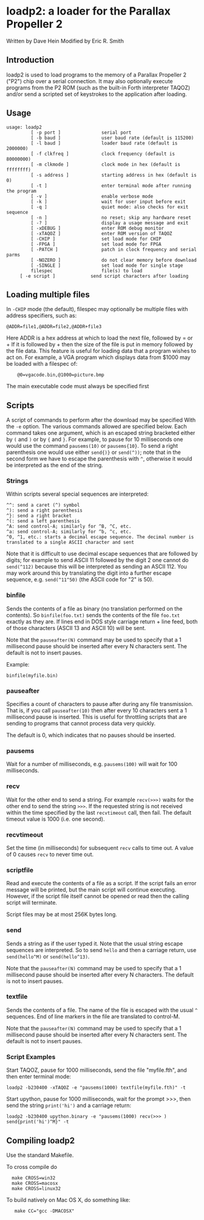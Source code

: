 # loadp2: a loader for the Parallax Propeller 2

Written by Dave Hein
Modified by Eric R. Smith

## Introduction

loadp2 is used to load programs to the memory of a Parallax Propeller 2 ("P2") chip over a serial connection. It may also optionally execute programs from the P2 ROM (such as the built-in Forth interpreter TAQOZ) and/or send a scripted set of keystrokes to the application after loading.

## Usage

```
usage: loadp2
         [ -p port ]               serial port
         [ -b baud ]               user baud rate (default is 115200)
         [ -l baud ]               loader baud rate (default is 2000000)
         [ -f clkfreq ]            clock frequency (default is 80000000)
         [ -m clkmode ]            clock mode in hex (default is ffffffff)
         [ -s address ]            starting address in hex (default is 0)
         [ -t ]                    enter terminal mode after running the program
         [ -v ]                    enable verbose mode
         [ -k ]                    wait for user input before exit
         [ -q ]                    quiet mode: also checks for exit sequence
         [ -n ]                    no reset; skip any hardware reset
         [ -? ]                    display a usage message and exit
         [ -xDEBUG ]               enter ROM debug monitor
         [ -xTAQOZ ]               enter ROM version of TAQOZ
         [ -CHIP ]                 set load mode for CHIP
         [ -FPGA ]                 set load mode for FPGA
         [ -PATCH ]                patch in clock frequency and serial parms
         [ -NOZERO ]               do not clear memory before download
         [ -SINGLE ]               set load mode for single stage
         filespec                  file(s) to load
	 [ -e script ]             send script characters after loading
```

## Loading multiple files

In `-CHIP` mode (the default), filespec may optionally be multiple files with address specifiers, such as:
```
@ADDR=file1,@ADDR=file2,@ADDR+file3
```
Here ADDR is a hex address at which to load the next file, followed by = or +
If it is followed by + then the size of the file is put in memory followed by
the file data. This feature is useful for loading data that a program wishes
to act on. For example, a VGA program which displays data from $1000 may be
loaded with a filespec of:
```
    @0=vgacode.bin,@1000=picture.bmp
```
The main executable code must always be specified first

## Scripts

A script of commands to perform after the download may be specified With the `-e` option. The various commands allowed
are specified below. Each command takes one argument, which is an escaped string bracketed either by `(` and `)` or by `{` and `}`. For example, to pause for 10 milliseconds one would use the command `pausems(10)` or `pausems{10}`. To send a right parenthesis one would use either `send{)}` or `send(^))`; note that in the second form we have to escape the parenthesis with `^`, otherwise it would be interpreted as the end of the string.

### Strings

Within scripts several special sequences are interpreted:
```
^^: send a caret (^) symbol
^): send a right parenthesis
^}: send a right bracket
^(: send a left parenthesis
^A: send control-A; similarly for ^B, ^C, etc.
^a: send control-A; similarly for ^b, ^c, etc.
^0, ^1, etc.: starts a decimal escape sequence. The decimal number is translated to a single ASCII character and sent
```
Note that it is difficult to use decimal escape sequences that are followed by digits; for example to send ASCII 11 followed by the digit 2 one cannot do `send(^112)` because this will be interpreted as sending an ASCII 112. You may work around this by translating the digit into a further escape sequence, e.g. `send(^11^50)` (the ASCII code for "2" is 50).

### binfile

Sends the contents of a file as binary (no translation performed on the contents). So `binfile(foo.txt)` sends the contents of the file `foo.txt` exactly as they are. If lines end in DOS style carriage return + line feed, both of those characters (ASCII 13 and ASCII 10) will be sent.

Note that the `pauseafter(N)` command may be used to specify that a 1 millisecond pause should be inserted after every N characters sent. The default is not to insert pauses.

Example:
```
binfile(myfile.bin)
```

### pauseafter

Specifies a count of characters to pause after during any file transmission. That is, if you call `pauseafter(10)` then after every 10 characters sent a 1 millisecond pause is inserted. This is useful for throttling scripts that are sending to programs that cannot process data very quickly.

The default is 0, which indicates that no pauses should be inserted.

### pausems

Wait for a number of milliseconds, e.g. `pausems(100)` will wait for 100 milliseconds.

### recv

Wait for the other end to send a string. For example `recv(>>>)` waits for the other end to send the string `>>>`. If the requested string is not received within the time specified by the last `recvtimeout` call, then fail. The default timeout value is 1000 (i.e. one second).

### recvtimeout

Set the time (in milliseconds) for subsequent `recv` calls to time out. A value of 0 causes `recv` to never time out.

### scriptfile

Read and execute the contents of a file as a script. If the script fails an error message will be printed, but the main script will continue executing. However, if the script file itself cannot be opened or read then the calling script will terminate.

Script files may be at most 256K bytes long.

### send

Sends a string as if the user typed it. Note that the usual string escape sequences are interpreted. So to send `hello` and then a carriage return, use `send(hello^M)` or `send(hello^13)`.

Note that the `pauseafter(N)` command may be used to specify that a 1 millisecond pause should be inserted after every N characters. The default is not to insert pauses.

### textfile

Sends the contents of a file. The name of the file is escaped with the usual `^` sequences. End of line markers in the file are translated to control-M.

Note that the `pauseafter(N)` command may be used to specify that a 1 millisecond pause should be inserted after every N characters sent. The default is not to insert pauses.

### Script Examples

Start TAQOZ, pause for 1000 milliseconds, send the file "myfile.fth", and then enter terminal mode:
```
loadp2 -b230400 -xTAQOZ -e "pausems(1000) textfile(myfile.fth)" -t
```

Start upython, pause for 1000 milliseconds, wait for the prompt >>>, then send the string `print('hi')` and a carriage return:
```
loadp2 -b230400 upython.binary -e "pausems(1000) recv(>>> ) send{print('hi')^M}" -t
```

## Compiling loadp2

Use the standard Makefile.

To cross compile do
```
  make CROSS=win32
  make CROSS=macosx
  make CROSS=linux32
```

To build natively on Mac OS X, do something like:
```
   make CC="gcc -DMACOSX"
```
